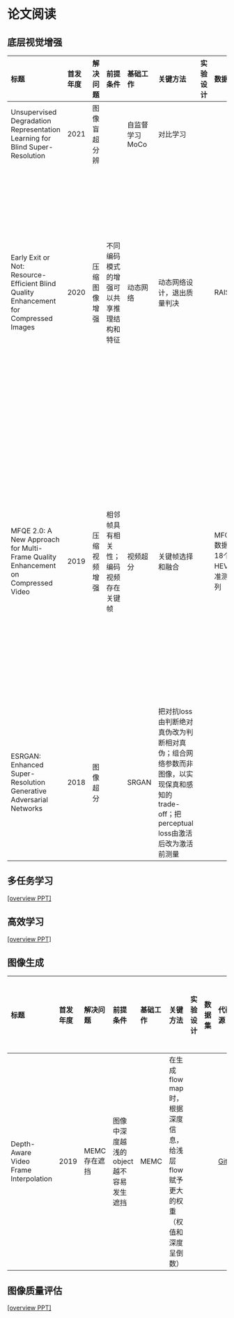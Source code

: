 # 论文阅读

## 底层视觉增强

| 标题 | 首发年度 | 解决问题 | 前提条件 | 基础工作 | 关键方法 | 实验设计 | 数据集 | 代码开源 | 实验结果 | 讨论及未来方向 |
|:-|:-|:-|:-|:-|:-|:-|:-|:-|:-|:-|
| Unsupervised Degradation Representation Learning for Blind Super-Resolution | 2021 | 图像盲超分辨 |  | 自监督学习MoCo | 对比学习 |  |  |  |  | [[ PPT]](https://github.com/RyanXingQL/Blog/releases/download/v2.1/Unsupervised_degradation_representation_learning_for_blind_super-resolution.pptx) |
| Early Exit or Not: Resource-Efficient Blind Quality Enhancement for Compressed Images | 2020 | 压缩图像增强 | 不同编码模式的增强可以共享推理结构和特征 | 动态网络 | 动态网络设计，退出质量判决 | | RAISE | [GitHub](https://github.com/RyanXingQL/RBQE) | 节约FLOPS | 用PSNR随网络深度增加的斜率表征增强难度，用QP简单表征以训练；这种对增强难度的衡量及刻画很初浅 |
| MFQE 2.0: A New Approach for Multi-Frame Quality Enhancement on Compressed Video | 2019 | 压缩视频增强 | 相邻帧具有相关性；编码视频存在关键帧 | 视频超分 | 关键帧选择和融合 | | MFQEv2数据集；18个HEVC标准测试序列 | [GitHub](https://github.com/RyanXingQL/MFQEv2.0) | 有效提升非关键帧质量，缓解质量波动 | 只考虑了LDP模式，而LDP的层次化编码比较规律，关键帧节点也规律；IQA是基于NIQE的，和PSNR指标不一致 |
| ESRGAN: Enhanced Super-Resolution Generative Adversarial Networks | 2018 | 图像超分 | | SRGAN | 把对抗loss由判断绝对真伪改为判断相对真伪；组合网络参数而非图像，以实现保真和感知的trade-off；把perceptual loss由激活后改为激活前测量 | | | [GitHub](https://github.com/RyanXingQL/PowerQE) |||

## 多任务学习

[[overview PPT]](https://github.com/RyanXingQL/Blog/releases/download/v2.1/Multi-task_learning.pptx)

## 高效学习

[[overview PPT]](https://github.com/RyanXingQL/Blog/releases/download/v2.1/Efficient_learning.pptx)

## 图像生成

| 标题 | 首发年度 | 解决问题 | 前提条件 | 基础工作 | 关键方法 | 实验设计 | 数据集 | 代码开源 | 实验结果 | 讨论及未来方向 |
|:-|:-|:-|:-|:-|:-|:-|:-|:-|:-|:-|
| Depth-Aware Video Frame Interpolation | 2019 | MEMC存在遮挡 | 图像中深度越浅的object越不容易发生遮挡 | MEMC | 在生成flow map时，根据深度信息，给浅层flow赋予更大的权重（权值和深度呈倒数） | | | [GitHub](https://github.com/baowenbo/DAIN) | | 据说特别慢 |

## 图像质量评估

[[overview PPT]](https://github.com/RyanXingQL/Blog/releases/download/v2.1/Image_quality_assessment.pptx)
